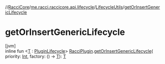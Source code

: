 //[RacciCore](../../../index.md)/[me.racci.raccicore.api.lifecycle](../index.md)/[LifecycleUtils](index.md)/[getOrInsertGenericLifecycle](get-or-insert-generic-lifecycle.md)

# getOrInsertGenericLifecycle

[jvm]\
inline fun &lt;[T](get-or-insert-generic-lifecycle.md) : [PluginLifecycle](../index.md#1671498386%2FClasslikes%2F-1216412040)&gt; [RacciPlugin](../../me.racci.raccicore.api.plugin/-racci-plugin/index.md).[getOrInsertGenericLifecycle](get-or-insert-generic-lifecycle.md)(
priority: [Int](https://kotlinlang.org/api/latest/jvm/stdlib/kotlin/-int/index.html), factory: () -&gt; [T](get-or-insert-generic-lifecycle.md)): [T](get-or-insert-generic-lifecycle.md)
